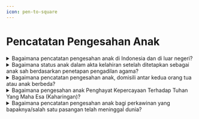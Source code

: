 ```yaml
---
icon: pen-to-square
---
```


# Pencatatan Pengesahan Anak

<details>

<summary>Bagaimana pencatatan pengesahan anak di Indonesia dan di luar negeri?</summary>

Berdasarkan penjelasan Pasal 50 ayat (1)&#x20;Undang-Undang Nomor 24 Tahun 2013 diatur bahwa Yang dimaksud dengan "Pengesahan Anak" merupakan pengesahan status seorang anak yang lahir dari perkawinan yang telah sah menurut hukum agama, pada saat pencatatan perkawinan dari kedua orang tua anak tersebut telah sah menurut hukum&#x20;negara.

**a. Pencatatan pengesahan anak di Indonesia.**

Setiap pengesahan anak wajib dilaporkan&#x20;oleh orang tua kepada Instansi Pelaksana paling lambat 30 (tiga puluh) hari sejak ayah dan ibu dari anak yang bersangkutan melakukan perkawinan dan mendapatkan akta perkawinan. Pengesahan anak hanya berlaku bagi anak yang orang tuanya telah melaksanakan perkawinan sah menurut&#x20;hukum agama dan hukum negara.

Persyaratan&#x20;pencatatan pengesahan anak dimaksud berupa:

1. kutipan akta kelahiran;
2. kutipan akta perkawinan yang menerangkan   &#x20;terjadinya peristiwa perkawinan agama atau kepercayaan terhadap Tuhan Yang Maha Esa terjadi sebelum kelahiran anak;
3. KK orang tua; dan
4. KTP-el; atau
5. Dokumen Pedalanan bagi ayah atau ibu   &#x20;Orang Asing.

Disdukcapil Kabupaten/Kota atau UPT Disdukcapil&#x20;Kabupaten/Kota mencatat dalam register akta&#x20;pengesahan anak dan menerbitkan kutipan akta pengesahan anak, membuat catatan pinggir dalam register akta kelahiran dan kutipan akta kelahiran serta kutipan akta pengakuan anak dan kutipan akta kelahiran yang telah diberikan&#x20;catatan pinggir disampaikan kepada Pemohon.

**b. Pencatatan pengesahan anak Penduduk yang&#x20;dilahirkan&#x20;sebelum orang&#x20;tuanya melaksanakan perkawinan sah menurut hukum agama atau kepercayaan terhadap Tuhan Yang Maha Esa dilakukan berdasarkan penetapan&#x20;pengadilan.**

Persyaratan pencatatan pengesahan anak&#x20;dimaksud berupa:

1. kutipan akta kelahiran;
2. kutipan akta perkawinan yang menerangkan   &#x20;terjadinya peristiwa perkawinan agama atau kepercayaan terhadap Tuhan Yang Maha Esa terjadi sebelum kelahiran anak; dan
3. Dokumen Perjalanan Republik Indonesia.

Disdukcapil Kabupaten/Kota atau UPT Disdukcapil&#x20;Kabupaten/Kota membuat catatan pinggir dalam&#x20;register akta kelahiran dan kutipan akta kelahiran dan kutipan akta kelahiran yang telah diberikan catatan pinggir disampaikan kepada Pemohon.

**c. Pencatatan pengesahan anak di luar negeri.**

1. **Pencatatan pengesahan anak bagi WNI   &#x20;Bukan Penduduk di luar negeri.**   \
   Persyaratan pengesahan anak bagi WNI   &#x20;Bukan Penduduk di Luar Negeri dimaksud berupa:   \
   a) kutipan akta kelahiran;   \
   b) kutipan akta perkawinan yang   &#x20;menerangkan   &#x20;terjadinya peristiwa perkawinan agama atau Kepercayaan Terhadap Tuhan Yang Maha Esa terjadi   &#x20;sebelum kelahiran anak; dan   \
   c) Dokumen Perjalanan Republik Indonesia \
   \
   Perwakilan Republik Indonesia mencatat dalam register akta pengesahan anak dan menerbitkan kutipan akta pengesahan anak dan membuat catatan pinggir dalam register akta kelahiran dan kutipan akta kelahiran;   &#x20;serta kutipan akta pengesahan anak dan kutipan akta kelahiran yang telah diberikan catatan   &#x20;pinggir disampaikan kepada Pemohon.
2. **Pencatatan pengesahan anak bagi WNI   &#x20;Bukan Penduduk di luar negeri yang dilahirkan   &#x20;sebelum orangtuanya   &#x20;melaksanakan perkawinan sah menurut   &#x20;hukum agama atau kepercayaan terhadap Tuhan Yang Maha Esa.**   \
   Persyaratan pengakuan anak bagi WNI Bukan   &#x20;Penduduk di luar negeri dimaksud berupa:   \
   a) salinan penetapan pengadilan dari   &#x20;pengadilan yang berwenang sesuai dengan ketentuan peraturan perundang undangan;   \
   b) kutipan akta kelahiran; dan   \
   c) Dokumen Perjalanan Republik Indonesia.\
   \
   Perwakilan RI membuat catatan pinggir dalam   &#x20;register akta kelahiran dan kutipan akta kelahiran; dan kutipan akta kelahiran yang telah diberikan catatan pinggir disampaikan Kepada Pemohon.

**Sumber rujukan:**&#x20;

* Pasal 50 Undang-Undang Nomor 24 Tahun 2013  &#x20;tentang Perubahan atas Undang-Undang Nomor 23 Tahun 2006 tentang Administrasi Kependudukan. ([link](https://dukcapil.kemendagri.go.id/download/detail/3))
* Pasal 50 dan Pasal 52 Peraturan Presiden Nomor  &#x20;96 Tahun 2018 tentang Persyaratan dan Tata Cara Pendaftaran Penduduk dan Pencatatan Sipil. ([link](https://dukcapil.kemendagri.go.id/download/detail/14))
* Pasal 75, Pasal 76, Pasal 77, Pasal 78 dan Pasal  &#x20;79 Peraturan Menteri Dalam Negeri Nomor 108 Tahun 2019 tentang Peraturan Pelaksanaan Peraturan Presiden Nomor 96 Tahun 2018 tentang Persyaratan dan Tata Cara Pendaftaran Penduduk dan Pencatatan Sipil. ([link](https://peraturan.bpk.go.id/Details/138582/permendagri-no-108-tahun-2019))
* Peraturan Menteri Dalam Negeri Nomor 109 Tahun  &#x20;2019 tentang Formulir dan Buku Yang Digunakan Dalam Administrasi Kependudukan. ([link](https://peraturan.bpk.go.id/Details/138575/permendagri-no-109-tahun-2019))
* Keputusan Menteri Dalam Negeri Nomor 400.8.2  5484.Dukcapil Tahun 2022 tentang Petunjuk Teknis  &#x20;Pelayanan Pencatatan Sipil.&#x20;
* Surat Dirjen Dukcapil yang ditujukan kepada  &#x20;Kepala Dinas Dukcapil di Seluruh Indonesia Nomor 470/13287/Dukcapil tanggal 28 September 2021  &#x20;hal Jenis Layanan, Persyaratan dan Penjelasan Pendaftaran Penduduk dan Pencatatan Sipil.

{% hint style="success" %}
Dibuat:  23 Juni 2025 10:00 WIB | Perubahan terakhir: 23 Juni 2025 10:00 WIB
{% endhint %}

</details>



<details>

<summary>Bagaimana status anak dalam akta kelahiran setelah ditetapkan sebagai anak sah berdasarkan penetapan pengadilan agama?</summary>

Pencantuman status anak dalam akta kelahiran&#x20;karena anak tersebut sudah ditetapkan sebagai anak sah dari kedua orang tuanya berdasarkan Penetapan Pengadilan Agama, maka nama kedua orang tuanya dapat dicantumkan dalam akta kelahiran anak dimaksud.

**Sumber rujukan:**

Surat Dirjen Dukcapil No. 472.11/13653/Dukcapil Tgl&#x20;15 Desember 2020 kpd Kadis Dukcapil Kab. Kudus.

{% hint style="success" %}
Dibuat:  23 Juni 2025 10:00 WIB | Perubahan terakhir: 23 Juni 2025 10:00 WIB
{% endhint %}

</details>



<details>

<summary>Bagaimana pencatatan pengesahan anak, domisili antar kedua orang tua atau anak berbeda?</summary>

1. Berdasarkan Pasal 102 b Undang-Undang Nomor   &#x20;24 Tahun 2013, intinya diatur bahwa pelayanan administrasi kependudukan dilaporkan oleh penduduk di Disdukcapil Kabupaten/Kota tempat penduduk berdomisili.\
   \
   Pencatatan pengesahan anak dilaksanakan di Disdukcapil Kabupaten/Kota tempat penduduk berdomisili. Apabila domisili antar kedua orang tua atau anak berbeda, maka   &#x20;pencatatan dapat dilaksanakan di salah satu domisili orang tua.\
   \
   Karena akta kelahiran anak yang bersangkutan   &#x20;diterbitkan oleh Disdukcapil Kabupaten/Kota A, sedangkan orang tuanya sudah menjadi penduduk Kabupaten/Kota B, maka pencatatan pengesahan anak   &#x20;dilaksanakan di   &#x20;Kabupaten/Kota B.   &#x20;Selanjutnya B,   &#x20;memberitahukan kepada Disdukcapil   &#x20;Kabupaten/Kota A untuk membuat catatan pinggir pengesahan anak tersebut pada register akta kelahiran dimaksud.\

2. Pasal 1 angka 39 Praturan Menteri Dalam Negeri   &#x20;Nomor 19 Tahun 2010, disebutkan bahwa catatan pinggir diletakkan pada bagian pinggir akta atau bagian akta yang memungkinkan (di dalam/bagian muka atau belakang akta). Karena fotokopi kutipan akta kelahiran yang dilampirkan masih tersedia tempat yang cukup untuk membuat   &#x20;catatan pinggir, yaitu di halaman depan sebelah kiri bawah serta pada halaman belakang sebelah kiri bawah dan di antara catatan pinggir sebelah kanan, Disdukcapil   &#x20;Kabupaten/Kota   &#x20;dapat membuat catatan pinggir pada tempat yang masih   &#x20;tersedia tersebut.

**Sumber rujukan:**&#x20;

* Pasal 102 b UU Nomor 24 Tahun 2013 tentang  &#x20;Perubahan atas Undang-Undang Nomor 23 Tahun  &#x20;2006 tentang Administrasi Kependudukan. ([link](https://dukcapil.kemendagri.go.id/download/detail/3))
* Surat Dirjen Dukcapil No. 472.33/5020/Dukcapil Tgl  &#x20;16 Maret 2018 kpd Kadis Dukcapil Kab. Bangka Barat.

{% hint style="success" %}
Dibuat:  23 Juni 2025 10:00 WIB | Perubahan terakhir: 23 Juni 2025 10:00 WIB
{% endhint %}

</details>



<details>

<summary>Bagaimana pengesahan anak Penghayat Kepercayaan Terhadap Tuhan Yang Maha Esa (Kaharingan)?</summary>

1. Berdasarkan Pasal 50 ayat (1) Undang Undang   &#x20;Nomor 24 Tahun 2013, mengamanatkan bahwa pengesahan anak merupakan pengesahan status seorang anak yang lahir dari perkawinan yang telah sah menurut hukum agama, pada saat pencatatan perkawinan dari kedua orang tua anak   &#x20;tersebut telah sah menurut hukum Negara.
2. Merujuk Pasal 52 ayat (1) Peraturan Presiden   &#x20;Nomor 96 Tahun 2018, yang pada intinya mengatur bahwa pencatatan pengesahan anak yang dilahirkan   &#x20;sebelum orang   &#x20;tuanya melaksanakan perkawinan sah menurut hukum   &#x20;agama atau kepercayaan terhadap Tuhan YME dilakukan berdasarkan penetapan pengadilan.
3. Sehubungan dengan ketentuan diatas, diberikan   &#x20;penjelasan bahwa:
   1. Terhadap anak yang lahir dari perkawinan sah      &#x20;berdasarkan      &#x20;Penghayat      &#x20;Kepercayaan      &#x20;Terhadap Tuhan YME tetapi organisasi dan      &#x20;penghayat kepercayaan belum terdaftar dan tercatat pada kementerian yang membidangi kebudayaan maka status anak pada akta      &#x20;kelahiran adalah anak seorang ibu. Tetapi      &#x20;apabila dalam Kartu Keluarga status orang tua sudah menunjukkan hubungan pasangan suami isteri maka dapat juga dicantumkan nama ayahnya dengan penambahan frasa      &#x20;"perkawinannya belum tercatat sesuai dengan      &#x20;peraturan perundang-undangan.
   2. Terhadap anak yang dilahirkan sebelum      &#x20;organisasi      &#x20;dan pemuka penghayat      &#x20;kepercayaan terdaftar dan tercatat pada kementerian yang membidangi kebudayaan, dapat dilakukan pengesahan anak      &#x20;berdasarkan penetapan pengadilan.
   3. Pengesahan anak dari pasangan suami isteri      &#x20;penghayat kepercayaan dapat dilakukan pencatatan tanpa penetapan pengadilan, engan ketentuan:
      1. anak lahir setelah perkawinan sah         &#x20;menurut         &#x20;Penghayat Kepercayaan Terhadap Tuhan YME; dan
      2. Organisasi dan pemuka penghayat yang         &#x20;berwenang untuk mengawinkan sudah terdaftar dan tercatat di kementerian yang membidangi kebudayaan.

**Sumber rujukan:**&#x20;

* Pasal 50 ayat (1) Undang Undang Nomor 24 Tahun  &#x20;2013 tentang Perubahan atas Undang-Undang Nomor 23 Tahun 2006 tentang Administrasi Kependudukan. ([link](https://dukcapil.kemendagri.go.id/download/detail/3))
* Pasal 52 ayat (1) Peraturan Presiden Nomor 96  &#x20;Tahun 2018 tentang Persyaratan dan Tata Cara Pendaftaran Penduduk dan Pencatatan Sipil. ([link](https://dukcapil.kemendagri.go.id/download/detail/14))
* Surat Dirjen Dukcapil No. 472.33/8466/Dukcapil Tgl  &#x20;30 Oktober 2019 kpd Kadis Dukcapil Kab Kotabaru.

{% hint style="success" %}
Dibuat:  23 Juni 2025 10:00 WIB | Perubahan terakhir: 23 Juni 2025 10:00 WIB
{% endhint %}

</details>



<details>

<summary>Bagaimana pencatatan pengesahan anak bagi perkawinan yang bapaknya/salah satu pasangan telah meninggal dunia?</summary>

1. Berdasarkan Pasal 50 Undang-Undang Nomor 24   &#x20;Tahun 2013 tentang perubahan atas Undang Undang Nomor 23 Tahun 2006 tentang Administrasi Kependudukan, diatur bahwa setiap pengesahan anak wajib dilaporkan oleh orang tua kepada Instansi Pelaksana sejak ayah dan ibu dari   &#x20;anak yang bersangkutan melakukan perkawinan dan pendapatkan akta perkawinan. Pengesahan   &#x20;anak hanya berlaku bagi anak yang orangtuanya telah melaksanakan perkawinan sah menurut hukum agama dan hukum negara;
2. Merujuk penjelasan di atas, maka pencatatan   &#x20;pengesahan anak terhadap anak yang salah satu   &#x20;orang tuanya telah meninggal dunia dan perkawinan orang tuanya telah disahkan oleh pengadilan, dapat dilaksanakan dengan   \
   persyaratan sebagai berikut:
   1. kutipan akta kelahiran;
   2. fotokopi salinan penetapan pengadilan;
   3. fotokopi kutipan akta perkawinan;
   4. fotokopi Kartu Keluarga;
   5. fotokopi kutipan akta kematian orang tua;
   6. SPTJM kebenaran data sebagai anak sah      &#x20;dengan 2 (dua) orang saksi.

Apabila perkawinan orangtuanya tidak dapat&#x20;dibuktikan dengan penetapan pengadilan maka pencatatan pengesahan anak tidak dapat dilakukan karena anak tersebut dilahirkan sebelum perkawinan sah menurut hukum agama dan kedua orang tuanya telah meninggal dunia sebagai pemohon dalam pencatatan pengesahan anak.

**Sumber rujukan:**&#x20;

* Pasal 50 Undang-Undang Nomor 24 Tahun 2013  &#x20;tentang Perubahan atas Undang-Undang Nomor 23 Tahun 2006 tentang Administrasi Kependudukan. ([link](https://dukcapil.kemendagri.go.id/download/detail/3))
* Surat Dirjen Dukcapil No. 472.33/18968/Dukcapil  &#x20;tgl 24 Desember 2021 kpd Kadis Suku Dukcapil Kota Administrasi Jakarta Utara



{% hint style="success" %}
Dibuat:  23 Juni 2025 10:00 WIB | Perubahan terakhir: 23 Juni 2025 10:00 WIB
{% endhint %}

</details>
